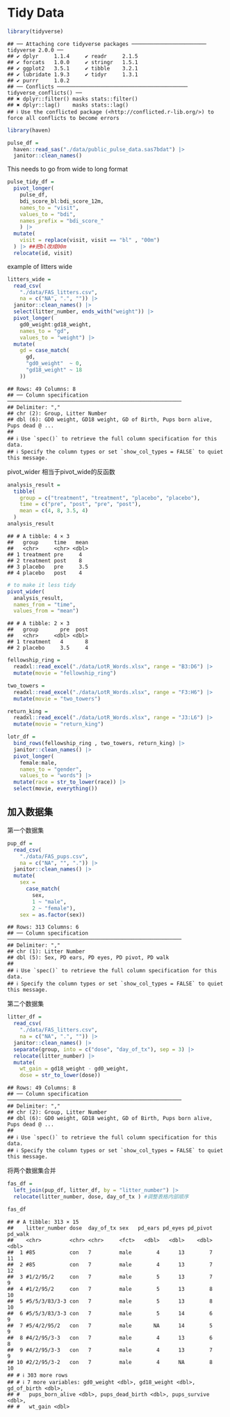 Tidy Data
================

``` r
library(tidyverse)
```

    ## ── Attaching core tidyverse packages ──────────────────────── tidyverse 2.0.0 ──
    ## ✔ dplyr     1.1.4     ✔ readr     2.1.5
    ## ✔ forcats   1.0.0     ✔ stringr   1.5.1
    ## ✔ ggplot2   3.5.1     ✔ tibble    3.2.1
    ## ✔ lubridate 1.9.3     ✔ tidyr     1.3.1
    ## ✔ purrr     1.0.2     
    ## ── Conflicts ────────────────────────────────────────── tidyverse_conflicts() ──
    ## ✖ dplyr::filter() masks stats::filter()
    ## ✖ dplyr::lag()    masks stats::lag()
    ## ℹ Use the conflicted package (<http://conflicted.r-lib.org/>) to force all conflicts to become errors

``` r
library(haven)
```

``` r
pulse_df = 
  haven::read_sas("./data/public_pulse_data.sas7bdat") |>
  janitor::clean_names()
```

This needs to go from wide to long format

``` r
pulse_tidy_df = 
  pivot_longer(
    pulse_df, 
    bdi_score_bl:bdi_score_12m,
    names_to = "visit", 
    values_to = "bdi",
    names_prefix = "bdi_score_"
    ) |>
  mutate(
    visit = replace(visit, visit == "bl" , "00m")
  ) |> ##把bl改成00m
  relocate(id, visit)
```

example of litters wide

``` r
litters_wide = 
  read_csv(
    "./data/FAS_litters.csv",
    na = c("NA", ".", "")) |>
  janitor::clean_names() |>
  select(litter_number, ends_with("weight")) |> 
  pivot_longer(
    gd0_weight:gd18_weight,
    names_to = "gd", 
    values_to = "weight") |> 
  mutate(
    gd = case_match(
      gd,
      "gd0_weight"  ~ 0,
      "gd18_weight" ~ 18
    ))
```

    ## Rows: 49 Columns: 8
    ## ── Column specification ────────────────────────────────────────────────────────
    ## Delimiter: ","
    ## chr (2): Group, Litter Number
    ## dbl (6): GD0 weight, GD18 weight, GD of Birth, Pups born alive, Pups dead @ ...
    ## 
    ## ℹ Use `spec()` to retrieve the full column specification for this data.
    ## ℹ Specify the column types or set `show_col_types = FALSE` to quiet this message.

pivot_wider 相当于pivot_wide的反函数

``` r
analysis_result = 
  tibble(
    group = c("treatment", "treatment", "placebo", "placebo"),
    time = c("pre", "post", "pre", "post"),
    mean = c(4, 8, 3.5, 4)
  )
analysis_result
```

    ## # A tibble: 4 × 3
    ##   group     time   mean
    ##   <chr>     <chr> <dbl>
    ## 1 treatment pre     4  
    ## 2 treatment post    8  
    ## 3 placebo   pre     3.5
    ## 4 placebo   post    4

``` r
# to make it less tidy
pivot_wider(
  analysis_result, 
  names_from = "time", 
  values_from = "mean")
```

    ## # A tibble: 2 × 3
    ##   group       pre  post
    ##   <chr>     <dbl> <dbl>
    ## 1 treatment   4       8
    ## 2 placebo     3.5     4

``` r
fellowship_ring = 
  readxl::read_excel("./data/LotR_Words.xlsx", range = "B3:D6") |>
  mutate(movie = "fellowship_ring")

two_towers = 
  readxl::read_excel("./data/LotR_Words.xlsx", range = "F3:H6") |>
  mutate(movie = "two_towers")

return_king = 
  readxl::read_excel("./data/LotR_Words.xlsx", range = "J3:L6") |>
  mutate(movie = "return_king")

lotr_df =
  bind_rows(fellowship_ring , two_towers, return_king) |>
  janitor::clean_names() |>
  pivot_longer(
    female:male,
    names_to = "gender", 
    values_to = "words") |>
  mutate(race = str_to_lower(race)) |> 
  select(movie, everything()) 
```

## 加入数据集

第一个数据集

``` r
pup_df = 
  read_csv(
    "./data/FAS_pups.csv",
    na = c("NA", "", ".")) |>
  janitor::clean_names() |>
  mutate(
    sex = 
      case_match(
        sex, 
        1 ~ "male", 
        2 ~ "female"),
    sex = as.factor(sex)) 
```

    ## Rows: 313 Columns: 6
    ## ── Column specification ────────────────────────────────────────────────────────
    ## Delimiter: ","
    ## chr (1): Litter Number
    ## dbl (5): Sex, PD ears, PD eyes, PD pivot, PD walk
    ## 
    ## ℹ Use `spec()` to retrieve the full column specification for this data.
    ## ℹ Specify the column types or set `show_col_types = FALSE` to quiet this message.

第二个数据集

``` r
litter_df = 
  read_csv(
    "./data/FAS_litters.csv",
    na = c("NA", ".", "")) |>
  janitor::clean_names() |>
  separate(group, into = c("dose", "day_of_tx"), sep = 3) |>
  relocate(litter_number) |>
  mutate(
    wt_gain = gd18_weight - gd0_weight,
    dose = str_to_lower(dose))
```

    ## Rows: 49 Columns: 8
    ## ── Column specification ────────────────────────────────────────────────────────
    ## Delimiter: ","
    ## chr (2): Group, Litter Number
    ## dbl (6): GD0 weight, GD18 weight, GD of Birth, Pups born alive, Pups dead @ ...
    ## 
    ## ℹ Use `spec()` to retrieve the full column specification for this data.
    ## ℹ Specify the column types or set `show_col_types = FALSE` to quiet this message.

将两个数据集合并

``` r
fas_df = 
  left_join(pup_df, litter_df, by = "litter_number") |>
  relocate(litter_number, dose, day_of_tx ) #调整表格内部顺序

fas_df
```

    ## # A tibble: 313 × 15
    ##    litter_number dose  day_of_tx sex   pd_ears pd_eyes pd_pivot pd_walk
    ##    <chr>         <chr> <chr>     <fct>   <dbl>   <dbl>    <dbl>   <dbl>
    ##  1 #85           con   7         male        4      13        7      11
    ##  2 #85           con   7         male        4      13        7      12
    ##  3 #1/2/95/2     con   7         male        5      13        7       9
    ##  4 #1/2/95/2     con   7         male        5      13        8      10
    ##  5 #5/5/3/83/3-3 con   7         male        5      13        8      10
    ##  6 #5/5/3/83/3-3 con   7         male        5      14        6       9
    ##  7 #5/4/2/95/2   con   7         male       NA      14        5       9
    ##  8 #4/2/95/3-3   con   7         male        4      13        6       8
    ##  9 #4/2/95/3-3   con   7         male        4      13        7       9
    ## 10 #2/2/95/3-2   con   7         male        4      NA        8      10
    ## # ℹ 303 more rows
    ## # ℹ 7 more variables: gd0_weight <dbl>, gd18_weight <dbl>, gd_of_birth <dbl>,
    ## #   pups_born_alive <dbl>, pups_dead_birth <dbl>, pups_survive <dbl>,
    ## #   wt_gain <dbl>
